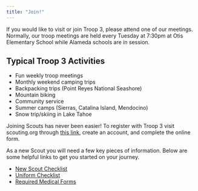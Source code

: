 ```yaml
---
title: "Join!"
---
```


If you would like to visit or join Troop 3, please attend one of our meetings. Normally, our troop meetings are held every Tuesday at 7:30pm at Otis Elementary School while Alameda schools are in session.

## Typical Troop 3 Activities
 - Fun weekly troop meetings
 - Monthly weekend camping trips
 - Backpacking trips (Point Reyes National Seashore)
 - Mountain biking
 - Community service
 - Summer camps (Sierras, Catalina Island, Mendocino)
 - Snow trip/skiing in Lake Tahoe

Joining Scouts has never been easier! To register with Troop 3 visit scouting.org through [this link](https://my.scouting.org/VES/OnlineReg/1.0.0/?tu=UF-MB-023taa0003), create an account, and complete the online form.

As a new Scout you will need a few key pieces of information. Below are some helpful links to get you started on your journey.

* [New Scout Checklist](https://bsa-troop3.org/wp-content/uploads/2020/12/Troop-3-New-Scout-Checklist_November-2020.pdf)
* [Uniform Checklist](https://filestore.scouting.org/filestore/pdf/510-784(24)-Scouts-Uniform-Inspection-Sheet.pdf)
* [Required Medical Forms](https://filestore.scouting.org/filestore/HealthSafety/pdf/680-001_ABC.pdf)